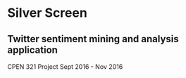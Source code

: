 # Silver Screen
## Twitter sentiment mining and analysis application

CPEN 321 Project Sept 2016 - Nov 2016


